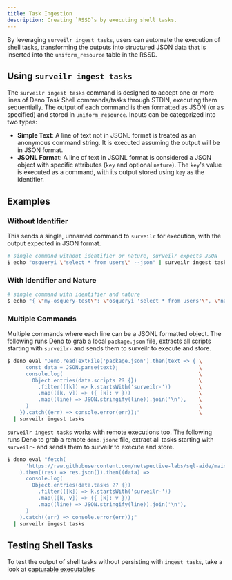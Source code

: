 ```yaml
---
title: Task Ingestion
description: Creating `RSSD`s by executing shell tasks.
---
```


By leveraging `surveilr ingest tasks`, users can automate the execution of shell tasks, transforming the outputs into structured JSON data that is inserted into the `uniform_resource` table in the RSSD. 

## Using `surveilr ingest tasks`
The `surveilr ingest tasks` command is designed to accept one or more lines of Deno Task Shell commands/tasks through STDIN, executing them sequentially. The output of each command is then formatted as JSON (or as specified) and stored in `uniform_resource`. Inputs can be categorized into two types:

- **Simple Text**: A line of text not in JSONL format is treated as an anonymous command string. It is executed assuming the output will be in JSON format.
- **JSONL Format**: A line of text in JSONL format is considered a JSON object with specific attributes (`key` and optional `nature`). The `key`'s value is executed as a command, with its output stored using `key` as the identifier.

## Examples

### Without Identifier
This sends a single, unnamed command to `surveilr` for execution, with the output expected in JSON format.
```bash
# single command without identifier or nature, surveilr expects JSON
$ echo "osqueryi \"select * from users\" --json" | surveilr ingest tasks
```

### With Identifier and Nature
```bash
# single command with identifier and nature
$ echo "{ \"my-osquery-test\": \"osqueryi 'select * from users'\", \"nature\": \"txt\" }" | surveilr ingest tasks
```

### Multiple Commands
Multiple commands where each line can be a JSONL formatted object. The following runs Deno to grab a local `package.json` file, extracts all scripts starting with `surveilr-` and sends them to surveilr to execute and store.
```bash
$ deno eval "Deno.readTextFile('package.json').then(text => { \
      const data = JSON.parse(text);                          \
      console.log(                                            \
        Object.entries(data.scripts ?? {})                    \
          .filter(([k]) => k.startsWith('surveilr-'))         \
          .map(([k, v]) => ({ [k]: v }))                      \
          .map((line) => JSON.stringify(line)).join('\n'),    \
      )                                                       \
    }).catch((err) => console.error(err));"                   \
  | surveilr ingest tasks
```

`surveilr ingest tasks` works with remote executions too. The following runs Deno to grab a remote `deno.jsonc` file, extract all tasks starting with `surveilr-` and sends them to surveilr to execute and store.
```bash
$ deno eval "fetch(                                                                  \
      'https://raw.githubusercontent.com/netspective-labs/sql-aide/main/deno.jsonc', \
    ).then((res) => res.json()).then((data) =>                                       \
      console.log(                                                                   \
        Object.entries(data.tasks ?? {})                                             \
          .filter(([k]) => k.startsWith('surveilr-'))                                \
          .map(([k, v]) => ({ [k]: v }))                                             \
          .map((line) => JSON.stringify(line)).join('\n'),                           \
      )                                                                              \
    ).catch((err) => console.error(err));"                                           \
  | surveilr ingest tasks
```

## Testing Shell Tasks
To test the output of shell tasks without persisting with `ingest tasks`, take a look at [capturable executables](/surveilr/ingest/capexec#testing-shell-tasks)